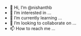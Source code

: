- 👋 Hi, I’m @nishanthb
- 👀 I’m interested in ...
- 🌱 I’m currently learning ...
- 💞️ I’m looking to collaborate on ...
- 📫 How to reach me ...

<!---
nishanthb/nishanthb is a ✨ special ✨ repository because its `README.md` (this file) appears on your GitHub profile.
You can click the Preview link to take a look at your changes.
--->
